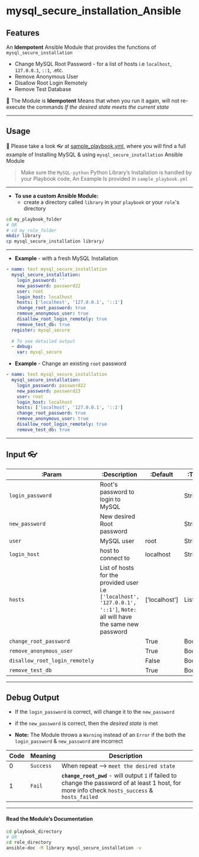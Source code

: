 

# mysql_secure_installation_Ansible



## Features

An **Idempotent** Ansible Module that provides the functions of `mysql_secure_installation`

- Change MySQL Root Password - for a list of hosts i.e `localhost`, `127.0.0.1`, `::1`, .etc.
- Remove Anonymous User
- Disallow Root Login Remotely
- Remove Test Database

💎 The Module is **Idempotent** Means that when you run it again, will not re-execute the commands *If the desired state meets the current state*



---



## Usage



💎 Please take a look 👓 at [sample_playbook.yml](https://github.com/Eslam-Naser/mysql_secure_installation_Ansible/blob/master/sample_playbook.yml), where you will find a full example of Installing MySQL & using `mysql_secure_installation` Ansible Module

> Make sure the `MySQL-python` Python Library’s Installation is handled by your Playbook code, An Example Is provided in `sample_playbook.yml`



---

* **To use a custom Ansible Module:**
  *  create a directory called `library` in your `playbook` or your `role`'s  directory

```bash
cd my_playbook_folder
# OR
# cd my_role_folder
mkdir library
cp mysql_secure_installation library/
```



---



* **Example** - with a fresh MySQL Installation

```yaml
- name: test mysql_secure_installation
  mysql_secure_installation:
    login_password: ''
    new_password: password22
    user: root
    login_host: localhost
    hosts: ['localhost', '127.0.0.1', '::1']
    change_root_password: true
    remove_anonymous_user: true
    disallow_root_login_remotely: true
    remove_test_db: true
  register: mysql_secure
  
  # To see detailed output
  - debug:
    var: mysql_secure
```



* **Example** - Change an existing `root` password

```yaml
- name: test mysql_secure_installation
  mysql_secure_installation:
    login_password: password22
    new_password: password23
    user: root
    login_host: localhost
    hosts: ['localhost', '127.0.0.1', '::1']
    change_root_password: true
    remove_anonymous_user: true
    disallow_root_login_remotely: true
    remove_test_db: true
```



---



## Input 👓

| :Param                         | :Description                                                 | :Default      | :Type   |
| ------------------------------ | ------------------------------------------------------------ | ------------- | ------- |
| `login_password`               | Root's password to login to MySQL                            |               | String  |
| `new_password`                 | New desired Root password                                    |               | String  |
| `user`                         | MySQL user                                                   | root          | String  |
| `login_host`                   | host to connect to                                           | localhost     | String  |
| `hosts`                        | List of hosts for the provided user i.e `['localhost', '127.0.0.1', '::1']`, `Note:` all will have the same new password | [‘localhost’] | List    |
| `change_root_password`         |                                                              | True          | Boolean |
| `remove_anonymous_user`        |                                                              | True          | Boolean |
| `disallow_root_login_remotely` |                                                              | False         | Boolean |
| `remove_test_db`               |                                                              | True          | Boolean |



---



## Debug Output



* If the `login_password` is correct, will change it to the `new_password`
* if the `new_password` is correct, then the *desired state* is met

* **Note:**  The Module throws a `Warning` instead of an `Error` if the both the `login_password` &  `new_password` are incorrect

| Code | Meaning   | Description                                                  |
| ---- | --------- | ------------------------------------------------------------ |
| 0    | `Success` | When repeat –> `meet the desired state`                      |
| 1    | `Fail`    | **`change_root_pwd`** - will output `1` if failed to change the password of at least 1 host, for more info check `hosts_success` & `hosts_failed` |



---



#### Read the Module’s Documentation

```bash
cd playbook_directory
# OR
cd role_directory
ansible-doc -M library mysql_secure_installation -v
```






